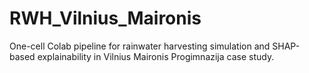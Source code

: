 # RWH_Vilnius_Maironis
One-cell Colab pipeline for rainwater harvesting simulation and SHAP-based explainability in Vilnius Maironis Progimnazija case study.
